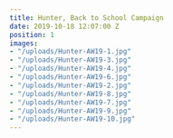 ```yaml
---
title: Hunter, Back to School Campaign
date: 2019-10-18 12:07:00 Z
position: 1
images:
- "/uploads/Hunter-AW19-1.jpg"
- "/uploads/Hunter-AW19-3.jpg"
- "/uploads/Hunter-AW19-4.jpg"
- "/uploads/Hunter-AW19-6.jpg"
- "/uploads/Hunter-AW19-2.jpg"
- "/uploads/Hunter-AW19-8.jpg"
- "/uploads/Hunter-AW19-7.jpg"
- "/uploads/Hunter-AW19-9.jpg"
- "/uploads/Hunter-AW19-10.jpg"
---
```


